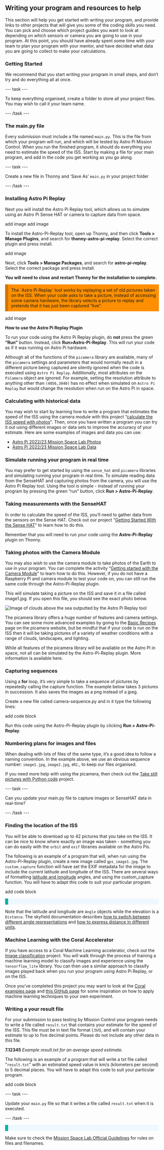 ## Writing your program and resources to help

This section will help you get started with writing your program, and provide links to other projects that will give you some of the coding skills you need. You can pick and choose which project guides you want to look at depending on which sensors or camera you are going to use in your program. At this point, you should have already spent some time with your team to plan your program with your mentor, and have decided what data you are going to collect to make your calculations. 

### Getting Started

We recommend that you start writing your program in small steps, and don’t try and do everything all at once. 

--- task ---

To keep everything organised, create a folder to store all your project files. You may wish to call it your team name.

--- /task --- 

### The main.py file

Every submission must include a file named `main.py`. This is the file from which your program will run, and which will be tested by Astro Pi Mission Control. When you run the finished program, it should do everything you need to estimate the speed of the ISS. Start by making a file for your main program, and add in the code you get working as you go along.

--- task ---

Create a new file in Thonny and ‘Save As’ `main.py` in your project folder

--- /task --- 

### Installing Astro Pi Replay

Next you will install the Astro Pi Replay tool, which allows us to simulate using an Astro Pi Sense HAT or camera to capture data from space.

add image 
add image

To install the Astro-Pi-Replay tool, open up Thonny, and then click **Tools > Manage Plugins**, and search for **thonny-astro-pi-replay**. Select the correct plugin and press install. 

add image

Next, click **Tools > Manage Packages**, and search for **astro-pi-replay**. Select the correct package and press install. 

**You will need to close and restart Thonny for the installation to complete.**

<p style="border-left: solid; border-width:10px; border-color: #d17500; #ff8f00; background-color: #ff8f00; padding: 10px;">
The `Astro Pi Replay` tool works by replaying a set of old pictures taken on the ISS. When your code asks to take a picture, instead of accessing some camera hardware, the library selects a picture to replay and pretends that it has just been captured “live”.

add image

**How to use the Astro Pi Replay Plugin**

To run your code using the Astro Pi Replay plugin, do **not** press the green **“Run”** button. Instead, click **Run>Astro-Pi-Replay**. This will run your code as if it was running on Astro Pi hardware.

Although all of the functions of the `picamera` library are available, many of the `picamera` settings and parameters that would normally result in a different picture being captured are silently ignored when the code is executed using `Astro Pi Replay`. Additionally, most attributes on the `PiCamera` object are ignored. For example, setting the resolution attribute to anything other than `(4056,3040)` has no effect when simulated on `Astro Pi Replay` but would change the resolution when run on the Astro Pi in space. 
</p>

### Calculating with historical data 

You may wish to start by learning how to write a program that estimates the speed of the ISS using the camera module with this project “[calculate the ISS speed with photos](https://projects.raspberrypi.org/en/projects/astropi-iss-speed/0)". Then, once you have written a program you can try it out using different images or data sets to improve the accuracy of your estimate. Here are some examples of images and data you can use:

- [Astro Pi 2022/23 Mission Space Lab Photos](https://www.flickr.com/photos/raspberrypi/collections/72157722152451877/)
- [Astro Pi 2022/23 Mission Space Lab Data](https://docs.google.com/spreadsheets/d/1RjPEp2IHVB6For65wuUQdWntsg1H5sHWpYUtLzK9LCM/edit?usp=sharing)

### Simulate running your program in real time

You may prefer to get started by using the `sense_hat` and `picamera` libraries and simulating running your program in real time. To simulate reading data from the SenseHAT and capturing photos from the camera, you will use the Astro Pi Replay tool. Using the tool is simple - instead of running your program by pressing the green “run” button, click **Run > Astro-Pi-Replay**.

### Taking measurements with the SenseHAT 
In order to calculate the speed of the ISS, you’ll need to gather data from the sensors on the Sense HAT. Check out our project “[Getting Started With the Sense HAT](https://projects.raspberrypi.org/en/projects/getting-started-with-the-sense-hat)” to learn how to do this. 

Remember that you will need to run your code using the **Astro-Pi-Replay** plugin on Thonny. 

### Taking photos with the Camera Module 

You may also wish to use the camera module to take photos of the Earth to use in your program. You can complete the activity “[Getting started with the Camera Module](https://projects.raspberrypi.org/en/projects/getting-started-with-picamera)" to learn how to do this. However, if you do not have a Raspberry Pi and camera module to test your code on, you can still run the same code through the Astro-Pi-Replay plugin.

This will simulate taking a picture on the ISS and save it in a file called image1.jpg. If you open this file, you should see the exact photo below. 

![Image of clouds above the sea outputted by the Astro Pi Replay tool](images/image1.jpg)

The picamera library offers a huge number of features and camera settings. You can see some more advanced examples by going to the [Basic Recipes](https://picamera.readthedocs.io/en/release-1.13/recipes1.html) page on the picamera website, but be mindful that if your code is run on the ISS then it will be taking pictures of a variety of weather conditions with a range of clouds, landscapes, and lighting. 

While all features of the picamera library will be available on the Astro Pi in space, not all can be simulated by the Astro-Pi-Replay plugin. More information is available here.

### Capturing sequences

Using a **for** loop, it’s very simple to take a sequence of pictures by repeatedly calling the capture function. The example below takes 3 pictures in succession. It also saves the images as a png instead of a jpeg.

Create a new file called camera-sequence.py and in it type the following lines:

add code block

Run this code using the Astro-Pi-Replay plugin by clicking **Run > Astro-Pi-Replay**.

### Numbering plans for images and files

When dealing with lots of files of the same type, it’s a good idea to follow a naming convention. In the example above, we use an obvious sequence number: `image1.jpg`, `image2.jpg`, etc., to keep our files organised.

If you need more help with using the picamera, then check out the [Take still pictures with Python code](https://projects.raspberrypi.org/en/projects/getting-started-with-picamera/5) project. 

--- task --- 

Can you update your main.py file to capture images or SenseHAT data in real-time?

--- /task --- 

### Finding the location of the ISS

You will be able to download up to 42 pictures that you take on the ISS. It can be nice to know where exactly an image was taken - something you can do easily with the `orbit` and `exif` libraries available on the Astro Pis.

The following is an example of a program that will, when run using the Astro-Pi-Replay plugin, create a new image called `gps_image1.jpg`. The `custom_capture` function will have set the EXIF metadata for the image to include the current latitude and longitude of the ISS. There are several ways of formatting [latitude and longitude](https://www.britannica.com/science/latitude) angles, and using the custom_capture function. You will have to adapt this code to suit your particular program.

add code block

<p style="border-left: solid; border-width:10px; border-color: #0faeb0; background-color: aliceblue; padding: 10px;">
  
Note that the latitude and longitude are `Angle` objects while the elevation is a `Distance`. The skyfield documentation describes [how to switch between different angle representations](https://rhodesmill.org/skyfield/api-units.html#skyfield.units.Angle) and [how to express distance in different units](https://rhodesmill.org/skyfield/api-units.html#skyfield.units.Distance).

</p>

### Machine Learning with the Coral Accelerator 

If you have access to a Coral Machine Learning accelerator, check out the [Image classification](https://projects.raspberrypi.org/en/projects/image-id-coral/2) project. You will walk through the process of training a machine learning model to classify images and experience using the `tensorflow_lite` library. You can then use a similar approach to classify images played back when you run your program using Astro Pi Replay, or on the ISS. 

Once you’ve completed this project you may want to look at the [Coral examples page](https://coral.ai/examples/) and [this GitHub page](https://github.com/robmarkcole/satellite-image-deep-learning#datasets) for some inspiration on how to apply machine learning techniques to your own experiment. 

### Writing a your result file 

For your submission to pass testing by Mission Control your program needs to write a file called `result.txt` that contains your estimate for the speed of the ISS. This file must be in text file format (.txt), and will contain your estimate to up to five decimal points. Please do not include any other data in this file.

**7.12345**
*Example result.txt for an average speed estimate.*

The following is an example of a program that will write a txt file called "`result.txt`" with an estimated speed value in km/s (kilometers per second) to 5 decimal places. You will have to adapt this code to suit your particular program.

add code block

--- task --- 

Update your `main.py` file so that it writes a file called `result.txt` when it is executed.

--- /task --- 

<p style="border-left: solid; border-width:10px; border-color: #0faeb0; background-color: aliceblue; padding: 10px;">

Make sure to check the [Mission Space Lab Official Guidelines](https://astro-pi.org/mission-space-lab/guidelines/program-checklist) for rules on files and filenames.

</p>
